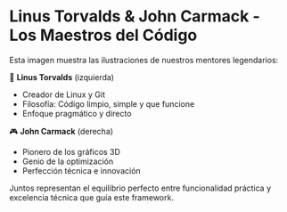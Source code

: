 # Linus Torvalds & John Carmack - Los Maestros del Código

Esta imagen muestra las ilustraciones de nuestros mentores legendarios:

🐧 **Linus Torvalds** (izquierda)
- Creador de Linux y Git
- Filosofía: Código limpio, simple y que funcione
- Enfoque pragmático y directo

🎮 **John Carmack** (derecha) 
- Pionero de los gráficos 3D
- Genio de la optimización
- Perfección técnica e innovación

Juntos representan el equilibrio perfecto entre funcionalidad práctica y excelencia técnica que guía este framework. 
